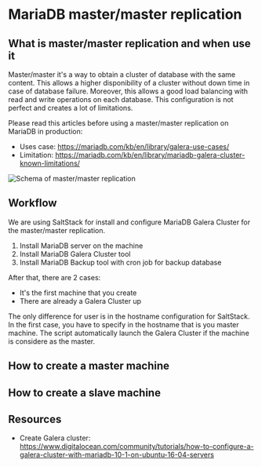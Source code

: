 # MariaDB master/master replication

## What is master/master replication and when use it

Master/master it's a way to obtain a cluster of database with the same content.
This allows a higher disponibility of a cluster without down time in case of database failure.
Moreover, this allows a good load balancing with read and write operations on each database.
This configuration is not perfect and creates a lot of limitations.

Please read this articles before using a master/master replication on MariaDB in production: 
* Uses case: https://mariadb.com/kb/en/library/galera-use-cases/
* Limitation: https://mariadb.com/kb/en/library/mariadb-galera-cluster-known-limitations/ 

![Schema of master/master replication](https://mariadb.com/kb/en/library/what-is-mariadb-galera-cluster/+image/galera_small)


## Workflow

We are using SaltStack for install and configure MariaDB Galera Cluster for the master/master replication.

1. Install MariaDB server on the machine
2. Install MariaDB Galera Cluster tool
3. Install MariaDB Backup tool with cron job for backup database

After that, there are 2 cases:
* It's the first machine that you create
* There are already a Galera Cluster up

The only difference for user is in the hostname configuration for SaltStack. In the first case, you have to specify in the hostname that is you master machine. The script automatically launch the Galera Cluster if the machine is considere as the master.

## How to create a master machine

## How to create a slave machine

## Resources

* Create Galera cluster: https://www.digitalocean.com/community/tutorials/how-to-configure-a-galera-cluster-with-mariadb-10-1-on-ubuntu-16-04-servers

